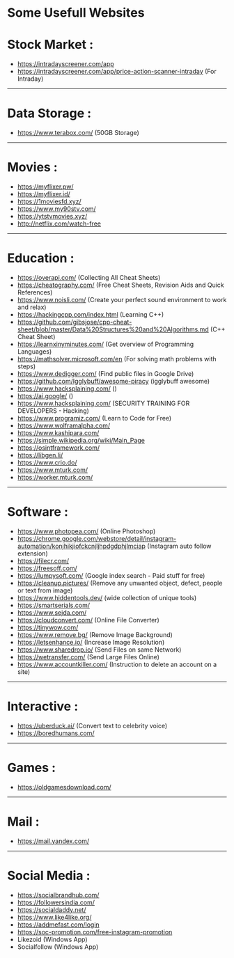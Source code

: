 # Some Usefull Websites

# Stock Market :
- https://intradayscreener.com/app
- https://intradayscreener.com/app/price-action-scanner-intraday    (For Intraday)

<hr>

# Data Storage :
- https://www.terabox.com/ (50GB Storage)

<hr>

# Movies :
- https://myflixer.pw/
- https://myflixer.id/
- https://1moviesfd.xyz/
- https://www.my90stv.com/
- https://ytstvmovies.xyz/
- http://netflix.com/watch-free

<hr>

# Education :
- https://overapi.com/    (Collecting All Cheat Sheets)
- https://cheatography.com/    (Free Cheat Sheets, Revision Aids and Quick References)
- https://www.noisli.com/    (Create your perfect sound environment to work and relax)
- https://hackingcpp.com/index.html    (Learning C++)
- https://github.com/gibsjose/cpp-cheat-sheet/blob/master/Data%20Structures%20and%20Algorithms.md (C++ Cheat Sheet)
- https://learnxinyminutes.com/    (Get overview of Programming Languages)
- https://mathsolver.microsoft.com/en    (For solving math problems with steps)
- https://www.dedigger.com/    (Find public files in Google Drive)
- https://github.com/Igglybuff/awesome-piracy    (igglybuff awesome)
- https://www.hacksplaining.com/    ()
- https://ai.google/    ()
- https://www.hacksplaining.com/    (SECURITY TRAINING FOR DEVELOPERS - Hacking)
- https://www.programiz.com/    (Learn to Code for Free)
- https://www.wolframalpha.com/
- https://www.kashipara.com/
- https://simple.wikipedia.org/wiki/Main_Page
- https://osintframework.com/
- https://libgen.li/
- https://www.crio.do/
- https://www.mturk.com/
- https://worker.mturk.com/

<hr>

# Software :
- https://www.photopea.com/    (Online Photoshop)
- https://chrome.google.com/webstore/detail/instagram-automation/konjhikjiofckcnjljhpdgdphjlmciap (Instagram auto follow extension)
- https://filecr.com/
- https://freesoff.com/
- https://lumpysoft.com/    (Google index search - Paid stuff for free)
- https://cleanup.pictures/    (Remove any unwanted object, defect, people or text from image)
- https://www.hiddentools.dev/    (wide collection of unique tools)
- https://smartserials.com/
- https://www.sejda.com/
- https://cloudconvert.com/    (Online File Converter)
- https://tinywow.com/
- https://www.remove.bg/    (Remove Image Background)
- https://letsenhance.io/    (Increase Image Resolution)
- https://www.sharedrop.io/    (Send Files on same Network)
- https://wetransfer.com/    (Send Large Files Online)
- https://www.accountkiller.com/ (Instruction to delete an account on a site)

<hr>

# Interactive :
- https://uberduck.ai/    (Convert text to celebrity voice)
- https://boredhumans.com/

<hr>

# Games :
- https://oldgamesdownload.com/

<hr>

# Mail :
- https://mail.yandex.com/

<hr>

# Social Media :
- https://socialbrandhub.com/
- https://followersindia.com/
- https://socialdaddy.net/
- https://www.like4like.org/
- https://addmefast.com/login
- https://soc-promotion.com/free-instagram-promotion
- Likezoid (Windows App)
- Socialfollow (Windows App)

